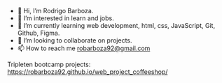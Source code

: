 - 👋 Hi, I’m Rodrigo Barboza.
- 👀 I’m interested in learn and jobs.
- 🌱 I’m currently learning web development, html, css, JavaScript, Git, Github, Figma.
- 💞️ I’m looking to collaborate on projects.
- 📫 How to reach me robarboza92@gmail.com

Tripleten bootcamp projects:
https://robarboza92.github.io/web_project_coffeeshop/

